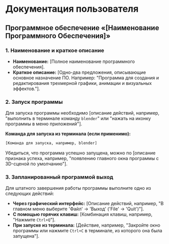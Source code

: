 # Документация пользователя
## Программное обеспечение «[Наименование Программного Обеспечения]»

### 1. Наименование и краткое описание

*   **Наименование:** [Полное наименование программного обеспечения].
*   **Краткое описание:** [Одно-два предложения, описывающие основное назначение ПО. Например: "Программа для создания и редактирования трехмерной графики, анимации и визуальных эффектов."].

### 2. Запуск программы

Для запуска программы необходимо [описание действий, например, "выполнить в терминале команду `blender`" или "нажать на иконку программы в меню приложений"].

**Команда для запуска из терминала (если применимо):**
```bash
[Команда для запуска, например, blender]
```

Убедиться, что программа успешно запущена, можно по [описание признака успеха, например, "появлению главного окна программы с 3D-сценой по умолчанию"].

### 3. Запланированный программой выход

Для штатного завершения работы программы выполните одно из следующих действий:

*   **Через графический интерфейс:** [Описание действий, например, "В главном меню выберите 'Файл' -> 'Выход' ('File' -> 'Quit')"].
*   **С помощью горячих клавиш:** [Комбинация клавиш, например, "Нажмите `Ctrl+Q`"].
*   **При запуске из терминала:** [Действие, например, "Закройте окно программы или нажмите `Ctrl+C` в терминале, из которого она была запущена"].
